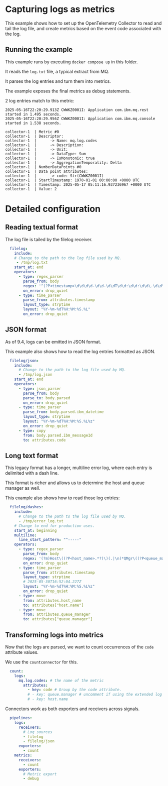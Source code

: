 # Capturing logs as metrics

This example shows how to set up the OpenTelemetry Collector to read and tail the log file, and create metrics based on the event code associated with the log.

## Running the example

This example runs by executing `docker compose up` in this folder.

It reads the `log.txt` file, a typical extract from MQ.

It parses the log entries and turn them into metrics.

The example exposes the final metrics as debug statements.

2 log entries match to this metric:
```
2025-05-16T22:20:29.913Z CWWKZ0001I: Application com.ibm.mq.rest started in 1.495 seconds.
2025-05-16T22:20:29.956Z CWWKZ0001I: Application com.ibm.mq.console started in 1.538 seconds.
```

```
collector-1  | Metric #0
collector-1  | Descriptor:
collector-1  |      -> Name: mq.log.codes
collector-1  |      -> Description: 
collector-1  |      -> Unit: 
collector-1  |      -> DataType: Sum
collector-1  |      -> IsMonotonic: true
collector-1  |      -> AggregationTemporality: Delta
collector-1  | NumberDataPoints #0
collector-1  | Data point attributes:
collector-1  |      -> code: Str(CWWKZ0001I)
collector-1  | StartTimestamp: 1970-01-01 00:00:00 +0000 UTC
collector-1  | Timestamp: 2025-05-17 05:11:16.937236967 +0000 UTC
collector-1  | Value: 2
```

# Detailed configuration

## Reading textual format

The log file is tailed by the filelog receiver.

```yaml
  filelog:
    include:
    # Change to the path to the log file used by MQ.
     - /tmp/log.txt
    start_at: end
    operators:
      - type: regex_parser
        parse_from: body
        regex: '^(?P<timestamp>\d\d\d\d-\d\d-\d\dT\d\d:\d\d:\d\d\.\d\d\d)Z\s(?P<code>.*?):.*'
        on_error: drop_quiet
      - type: time_parser
        parse_from: attributes.timestamp
        layout_type: strptime
        layout: "%Y-%m-%dT%H:%M:%S.%L"
        on_error: drop_quiet
```

## JSON format

As of 9.4, logs can be emitted in JSON format.

This example also shows how to read the log entries formatted as JSON.

```yaml
  filelog/json:
    include:
      # Change to the path to the log file used by MQ.
      - /tmp/log.json
    start_at: end
    operators:
      - type: json_parser
        parse_from: body
        parse_to: body.parsed
        on_error: drop_quiet
      - type: time_parser
        parse_from: body.parsed.ibm_datetime
        layout_type: strptime
        layout: "%Y-%m-%dT%H:%M:%S.%L%z"
        on_error: drop_quiet
      - type: copy
        from: body.parsed.ibm_messageId
        to: attributes.code
```

## Long text format

This legacy format has a longer, multiline error log, where each entry is delimited with a dash line.

This format is richer and allows us to determine the host and queue manager as well.

This example also shows how to read those log entries:

```yaml
  filelog/dashes:
    include:
      # Change to the path to the log file used by MQ.
      - /tmp/error_log.txt
    # Change to end for production uses.
    start_at: beginning
    multiline:
      line_start_pattern: "^-----"
    operators:
      - type: regex_parser
        parse_from: body
        regex: '(?m)Host\((?P<host_name>.*?)\)(.|\n)*QMgr\((?P<queue_manager>.*?)\)(.|\n)*Time\((?P<timestamp>.*?)\)(.|\n)*\n(?P<code>\w+):(.|\n)*EXPLANATION'
        on_error: drop_quiet
      - type: time_parser
        parse_from: attributes.timestamp
        layout_type: strptime
        # 2025-05-30T16:52:04.227Z
        layout: "%Y-%m-%dT%H:%M:%S.%L%z"
        on_error: drop_quiet
      - type: move
        from: attributes.host_name
        to: attributes["host.name"]
      - type: move
        from: attributes.queue_manager
        to: attributes["queue.manager"]
```

## Transforming logs into metrics

Now that the logs are parsed, we want to count occurrences of the `code` attribute values.

We use the `countconnector` for this.

```yaml
  count:
    logs:
      mq.log.codes: # the name of the metric
        attributes:
          - key: code # Group by the code attribute.
          # - key: queue.manager # uncomment if using the extended log format.
          # - key: host.name
```

Connectors work as both exporters and receivers across signals.

```yaml
  pipelines:
    logs:
      receivers:
        # Log sources
        - filelog
        - filelog/json
      exporters:
        - count
    metrics:
      receivers:
        - count
      exporters:
        # Metric export
        - debug
```

